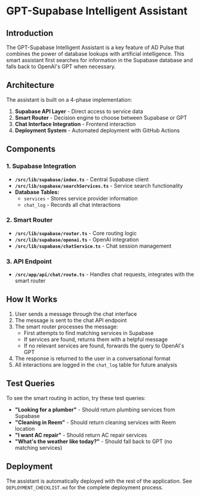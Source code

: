 # GPT-Supabase Intelligent Assistant

## Introduction

The GPT-Supabase Intelligent Assistant is a key feature of AD Pulse that combines the power of database lookups with artificial intelligence. This smart assistant first searches for information in the Supabase database and falls back to OpenAI's GPT when necessary.

## Architecture

The assistant is built on a 4-phase implementation:

1. **Supabase API Layer** - Direct access to service data
2. **Smart Router** - Decision engine to choose between Supabase or GPT
3. **Chat Interface Integration** - Frontend interaction
4. **Deployment System** - Automated deployment with GitHub Actions

## Components

### 1. Supabase Integration

- **`/src/lib/supabase/index.ts`** - Central Supabase client
- **`/src/lib/supabase/searchServices.ts`** - Service search functionality
- **Database Tables:**
  - `services` - Stores service provider information
  - `chat_log` - Records all chat interactions

### 2. Smart Router

- **`/src/lib/supabase/router.ts`** - Core routing logic
- **`/src/lib/supabase/openai.ts`** - OpenAI integration
- **`/src/lib/supabase/chatService.ts`** - Chat session management

### 3. API Endpoint

- **`/src/app/api/chat/route.ts`** - Handles chat requests, integrates with the smart router

## How It Works

1. User sends a message through the chat interface
2. The message is sent to the chat API endpoint
3. The smart router processes the message:
   - First attempts to find matching services in Supabase
   - If services are found, returns them with a helpful message
   - If no relevant services are found, forwards the query to OpenAI's GPT
4. The response is returned to the user in a conversational format
5. All interactions are logged in the `chat_log` table for future analysis

## Test Queries

To see the smart routing in action, try these test queries:

- **"Looking for a plumber"** - Should return plumbing services from Supabase
- **"Cleaning in Reem"** - Should return cleaning services with Reem location
- **"I want AC repair"** - Should return AC repair services
- **"What's the weather like today?"** - Should fall back to GPT (no matching services)

## Deployment

The assistant is automatically deployed with the rest of the application. See `DEPLOYMENT_CHECKLIST.md` for the complete deployment process.
